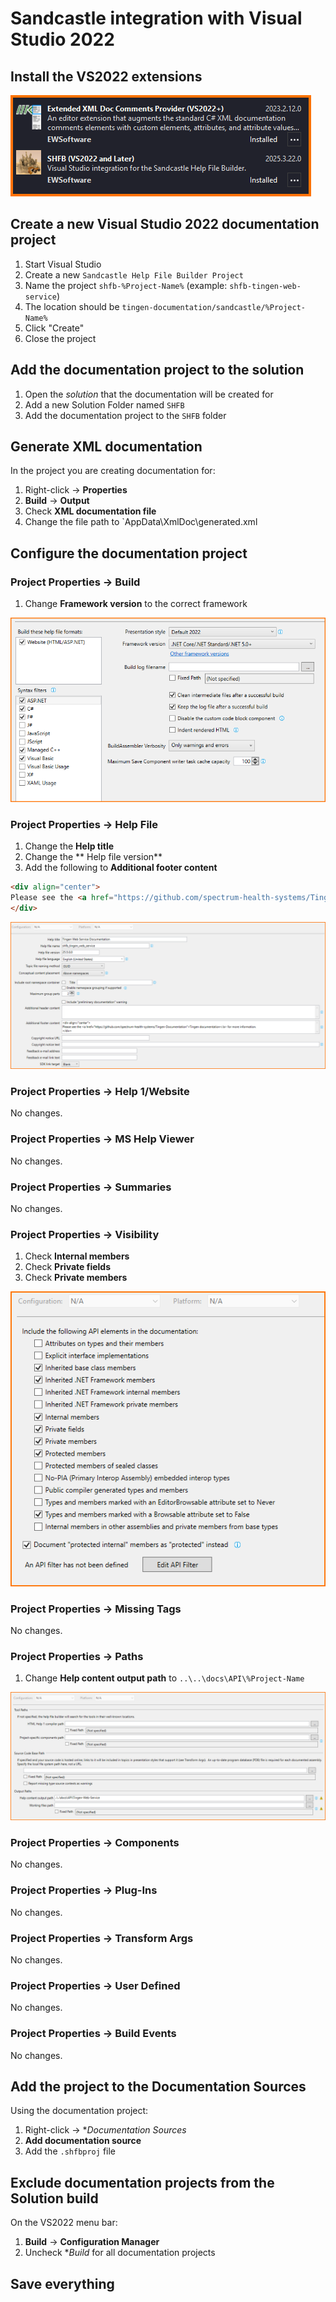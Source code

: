 # Sandcastle integration with Visual Studio 2022

## Install the VS2022 extensions

![](vs2022-extensions.png)

## Create a new Visual Studio 2022 documentation project

1. Start Visual Studio
2. Create a new `Sandcastle Help File Builder Project`
3. Name the project `shfb-%Project-Name%` (example: `shfb-tingen-web-service`)
4. The location should be `tingen-documentation/sandcastle/%Project-Name%`
5. Click "Create"
6. Close the project

## Add the documentation project to the solution

1. Open the *solution* that the documentation will be created for
2. Add a new Solution Folder named `SHFB`
3. Add the documentation project to the `SHFB` folder

## Generate XML documentation

In the project you are creating documentation for:

1. Right-click -> **Properties**
2. **Build** -> **Output**
3. Check **XML documentation file**
4. Change the file path to `AppData\XmlDoc\generated.xml

## Configure the documentation project

### Project Properties -> Build

1. Change **Framework version** to the correct framework

![](build.png)

### Project Properties -> Help File

1. Change the **Help title**
2. Change the ** Help file version**
3. Add the following to **Additional footer content**  
```html
<div align="center">
Please see the <a href="https://github.com/spectrum-health-systems/Tingen-Documentation">Tingen documentation</a> for more information.
</div>
```

![](help-file.png)

### Project Properties -> Help 1/Website

No changes.

### Project Properties -> MS Help Viewer

No changes.

### Project Properties -> Summaries

No changes.

### Project Properties -> Visibility

1. Check **Internal members**
2. Check **Private fields**
3. Check **Private members**

![](visibility.png)

### Project Properties -> Missing Tags

No changes.

### Project Properties -> Paths

1. Change **Help content output path** to `..\..\docs\API\%Project-Name`

![](paths.png)

### Project Properties -> Components

No changes.

### Project Properties -> Plug-Ins

No changes.

### Project Properties -> Transform Args

No changes.

### Project Properties -> User Defined

No changes.

### Project Properties -> Build Events

No changes.

## Add the project to the Documentation Sources

Using the documentation project:

1. Right-click -> **Documentation Sources*
2. **Add documentation source**
3. Add the `.shfbproj` file

## Exclude documentation projects from the Solution build

On the VS2022 menu bar:

1. **Build** -> **Configuration Manager**
2. Uncheck **Build* for all documentation projects

## Save everything